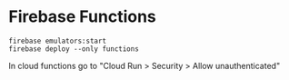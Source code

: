 # Firebase Functions

```
firebase emulators:start
firebase deploy --only functions
```

In cloud functions go to "Cloud Run > Security > Allow unauthenticated"